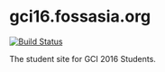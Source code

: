 # gci16.fossasia.org
[![Build Status](https://travis-ci.org/fossasia/gci16.fossasia.org.svg)](https://travis-ci.org/fossasia/gci16.fossasia.org)

The student site for GCI 2016 Students.